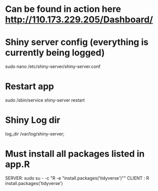 # Can be found in action here http://110.173.229.205/Dashboard/
# Shiny server config (everything is currently being logged)
sudo nano /etc/shiny-server/shiny-server.conf
# Restart app
sudo /sbin/service shiny-server restart
# Shiny Log dir
log_dir /var/log/shiny-server;
# Must install all packages listed in app.R 
SERVER: sudo su - -c "R -e \"install.packages('tidyverse')\""
CLIENT : R install.packages('tidyverse')